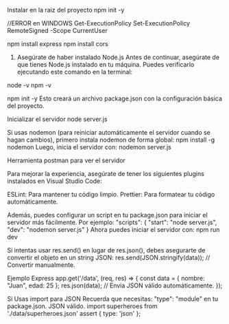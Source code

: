 Instalar en la raiz del proyecto
npm init -y

//ERROR en WINDOWS
Get-ExecutionPolicy
Set-ExecutionPolicy RemoteSigned -Scope CurrentUser

npm install express
npm install cors

1. Asegúrate de haber instalado Node.js
Antes de continuar, asegúrate de que tienes Node.js instalado en tu máquina. Puedes verificarlo ejecutando este comando en la terminal:

node -v
npm -v

npm init -y
Esto creará un archivo package.json con la configuración básica del proyecto.

Inicializar el servidor
node server.js

Si usas nodemon (para reiniciar automáticamente el servidor cuando se hagan cambios), primero instala nodemon de forma global:
npm install -g nodemon
Luego, inicia el servidor con:
nodemon server.js

Herramienta postman para ver el servidor

Para mejorar la experiencia, asegúrate de tener los siguientes plugins instalados en Visual Studio Code:

ESLint: Para mantener tu código limpio.
Prettier: Para formatear tu código automáticamente.

Además, puedes configurar un script en tu package.json para iniciar el servidor más fácilmente. Por ejemplo:
"scripts": {
  "start": "node server.js",
  "dev": "nodemon server.js"
}
Ahora puedes iniciar el servidor con:
npm run dev

Si intentas usar res.send() en lugar de res.json(), debes asegurarte de convertir el objeto en un string JSON:
res.send(JSON.stringify(data)); // Convertir manualmente.

Ejemplo Express
app.get('/data', (req, res) => {
  const data = {
    nombre: "Juan",
    edad: 25
  };
  res.json(data); // Envia JSON válido automáticamente.
});

Si Usas import para JSON
Recuerda que necesitas:
"type": "module" en tu package.json.
JSON válido.
import superheroes from './data/superheroes.json' assert { type: 'json' };
 